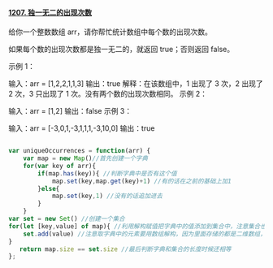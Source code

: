 #### [1207. 独一无二的出现次数](https://leetcode-cn.com/problems/unique-number-of-occurrences/)

给你一个整数数组 arr，请你帮忙统计数组中每个数的出现次数。

如果每个数的出现次数都是独一无二的，就返回 true；否则返回 false。

 

示例 1：

输入：arr = [1,2,2,1,1,3]
输出：true
解释：在该数组中，1 出现了 3 次，2 出现了 2 次，3 只出现了 1 次。没有两个数的出现次数相同。
示例 2：

输入：arr = [1,2]
输出：false
示例 3：

输入：arr = [-3,0,1,-3,1,1,1,-3,10,0]
输出：true

```js

var uniqueOccurrences = function(arr) {
    var map = new Map()//首先创建一个字典
    for(var key of arr){
        if(map.has(key)){ //判断字典中是否有这个值
            map.set(key,map.get(key)+1) //有的话在之前的基础上加1
        }else{
            map.set(key,1) //没有的话追加进去
        }
    }
var set = new Set() //创建一个集合
for(let [key,value] of map){ //利用解构赋值把字典中的值添加到集合中，注意集合也不会添加重复的元素
    set.add(value) //注意取字典中的元素要用数组解构，因为里面存储的都是二维数组，所以去除的元素就是一个数组
}
   return map.size == set.size //最后判断字典和集合的长度时候还相等
};
```

